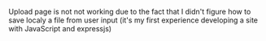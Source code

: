 Upload page is not not working due to the fact that I didn't figure how to save localy a file from user input (it's my first experience developing a site with JavaScript and expressjs)

